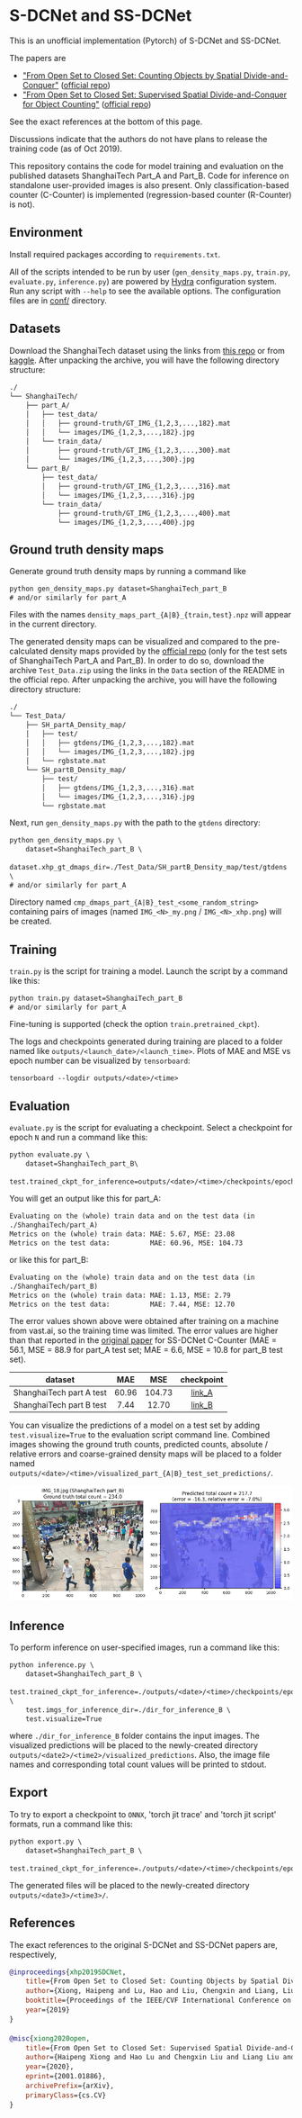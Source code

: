 # S-DCNet and SS-DCNet
This is an unofficial implementation (Pytorch) of S-DCNet and SS-DCNet.

The papers are
* ["From Open Set to Closed Set: Counting Objects by Spatial Divide-and-Conquer"](https://arxiv.org/abs/1908.06473) ([official repo](https://github.com/xhp-hust-2018-2011/S-DCNet))
* ["From Open Set to Closed Set: Supervised Spatial Divide-and-Conquer for Object Counting"](https://arxiv.org/abs/2001.01886) ([official repo](https://github.com/xhp-hust-2018-2011/SS-DCNet))

See the exact references at the bottom of this page.

Discussions indicate that the authors do not have plans to release the training code (as of Oct 2019). 

This repository contains the code for model training and evaluation on the published datasets ShanghaiTech Part_A and Part_B. Code for inference on standalone user-provided images is also present. Only classification-based counter (C-Counter) is implemented (regression-based counter (R-Counter) is not).


## Environment
Install required packages according to `requirements.txt`.

All of the scripts intended to be run by user (`gen_density_maps.py`, `train.py`, `evaluate.py`, `inference.py`) are powered by [Hydra](https://hydra.cc/) configuration system. Run any script with `--help` to see the available options. The configuration files are in [conf/](conf/) directory.


## Datasets
Download the ShanghaiTech dataset using the links from [this repo](https://github.com/desenzhou/ShanghaiTechDataset) or from [kaggle](https://www.kaggle.com/tthien/shanghaitech). After unpacking the archive, you will have the following directory structure:

```
./
└── ShanghaiTech/
    ├── part_A/
    │   ├── test_data/
    │   │   ├── ground-truth/GT_IMG_{1,2,3,...,182}.mat
    │   │   └── images/IMG_{1,2,3,...,182}.jpg
    │   └── train_data/
    │       ├── ground-truth/GT_IMG_{1,2,3,...,300}.mat
    │       └── images/IMG_{1,2,3,...,300}.jpg
    └── part_B/
        ├── test_data/
        │   ├── ground-truth/GT_IMG_{1,2,3,...,316}.mat
        │   └── images/IMG_{1,2,3,...,316}.jpg
        └── train_data/
            ├── ground-truth/GT_IMG_{1,2,3,...,400}.mat
            └── images/IMG_{1,2,3,...,400}.jpg
```


## Ground truth density maps
Generate ground truth density maps by running a command like 

```Shell
python gen_density_maps.py dataset=ShanghaiTech_part_B
# and/or similarly for part_A
```

Files with the names `density_maps_part_{A|B}_{train,test}.npz` will appear in the current directory.

The generated density maps can be visualized and compared to the pre-calculated density maps provided by the [official repo](https://github.com/xhp-hust-2018-2011/S-DCNet) (only for the test sets of ShanghaiTech Part_A and Part_B). In order to do so, download the archive `Test_Data.zip` using the links in the `Data` section of the README in the official repo. After unpacking the archive, you will have the following directory structure:

```
./
└── Test_Data/
    ├── SH_partA_Density_map/
    │   ├── test/
    │   │   ├── gtdens/IMG_{1,2,3,...,182}.mat
    │   │   └── images/IMG_{1,2,3,...,182}.jpg
    │   └── rgbstate.mat
    └── SH_partB_Density_map/
        ├── test/
        │   ├── gtdens/IMG_{1,2,3,...,316}.mat
        │   └── images/IMG_{1,2,3,...,316}.jpg
        └── rgbstate.mat
```

Next, run `gen_density_maps.py` with the path to the `gtdens` directory:

```Shell
python gen_density_maps.py \
    dataset=ShanghaiTech_part_B \
    dataset.xhp_gt_dmaps_dir=./Test_Data/SH_partB_Density_map/test/gtdens \
# and/or similarly for part_A
```

Directory named `cmp_dmaps_part_{A|B}_test_<some_random_string>` containing pairs of images (named `IMG_<N>_my.png` / `IMG_<N>_xhp.png`) will be created.


## Training
`train.py` is the script for training a model. Launch the script by a command like this:

```Shell
python train.py dataset=ShanghaiTech_part_B
# and/or similarly for part_A
```

Fine-tuning is supported (check the option `train.pretrained_ckpt`).

The logs and checkpoints generated during training are placed to a folder named like `outputs/<launch_date>/<launch_time>`. Plots of MAE and MSE vs epoch number can be visualized by `tensorboard`:

```Shell
tensorboard --logdir outputs/<date>/<time>
```


## Evaluation
`evaluate.py` is the script for evaluating a checkpoint. Select a checkpoint for epoch `N` and run a command like this:

```Shell
python evaluate.py \
    dataset=ShanghaiTech_part_B\
    test.trained_ckpt_for_inference=outputs/<date>/<time>/checkpoints/epoch_<N>.pth
```

You will get an output like this for part_A:

```
Evaluating on the (whole) train data and on the test data (in ./ShanghaiTech/part_A)
Metrics on the (whole) train data: MAE: 5.67, MSE: 23.08
Metrics on the test data:          MAE: 60.96, MSE: 104.73
```

or like this for part_B:

```
Evaluating on the (whole) train data and on the test data (in ./ShanghaiTech/part_B)
Metrics on the (whole) train data: MAE: 1.13, MSE: 2.79
Metrics on the test data:          MAE: 7.44, MSE: 12.70
```

The error values shown above were obtained after training on a machine from vast.ai, so the training time was limited. The error values are higher than that reported in the [original paper](https://arxiv.org/abs/2001.01886) for SS-DCNet C-Counter (MAE = 56.1, MSE = 88.9 for part_A test set; MAE = 6.6, MSE = 10.8 for part_B test set).

|       dataset            |  MAE  |  MSE   | checkpoint |
| :----------------------: | :---: | :----: | :-----------------: | 
| ShanghaiTech part A test | 60.96 | 104.73 | [link_A](https://mega.nz/file/GBEimC5K#jJbkkM_L60zhB24FG-DxYs0WVQfvhrGnWK802cl5Drc) |
| ShanghaiTech part B test |  7.44 |  12.70 | [link_B](https://mega.nz/file/ONESWACZ#HszUrOWa7wIfIGKuTjz-sEgwC1VESGvQavQpOZ4bK9Y) |

You can visualize the predictions of a model on a test set by adding `test.visualize=True` to the evaluation script command line. Combined images showing the ground truth counts, predicted counts, absolute / relative errors and coarse-grained density maps will be placed to a folder named `outputs/<date>/<time>/visualized_part_{A|B}_test_set_predictions/`.

<div align="center">
  <img src=".github/part_B_test_IMG_18.png"/>
</div>


## Inference 
To perform inference on user-specified images, run a command like this:

```Shell
python inference.py \
    dataset=ShanghaiTech_part_B \
    test.trained_ckpt_for_inference=./outputs/<date>/<time>/checkpoints/epoch_<N>.pth \
    test.imgs_for_inference_dir=./dir_for_inference_B \
    test.visualize=True
```

where `./dir_for_inference_B` folder contains the input images. The visualized predictions will be placed to the newly-created directory `outputs/<date2>/<time2>/visualized_predictions`. Also, the image file names and corresponding total count values will be printed to stdout.


## Export
To try to export a checkpoint to `ONNX`, 'torch jit trace' and 'torch jit script' formats, run a command like this:

```Shell
python export.py \
    dataset=ShanghaiTech_part_B \
    test.trained_ckpt_for_inference=./outputs/<date>/<time>/checkpoints/epoch_<N>.pth
```

The generated files will be placed to the newly-created directory `outputs/<date3>/<time3>/`.


## References
The exact references to the original S-DCNet and SS-DCNet papers are, respectively,

```BibTeX
@inproceedings{xhp2019SDCNet,
    title={From Open Set to Closed Set: Counting Objects by Spatial Divide-and-Conquer},
    author={Xiong, Haipeng and Lu, Hao and Liu, Chengxin and Liang, Liu and Cao, Zhiguo and Shen, Chunhua},
    booktitle={Proceedings of the IEEE/CVF International Conference on Computer Vision (ICCV)},
    year={2019}
}

@misc{xiong2020open,
    title={From Open Set to Closed Set: Supervised Spatial Divide-and-Conquer for Object Counting},
    author={Haipeng Xiong and Hao Lu and Chengxin Liu and Liang Liu and Chunhua Shen and Zhiguo Cao},
    year={2020},
    eprint={2001.01886},
    archivePrefix={arXiv},
    primaryClass={cs.CV}
}
```

